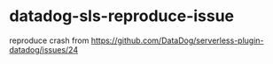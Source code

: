 # datadog-sls-reproduce-issue

reproduce crash from https://github.com/DataDog/serverless-plugin-datadog/issues/24
